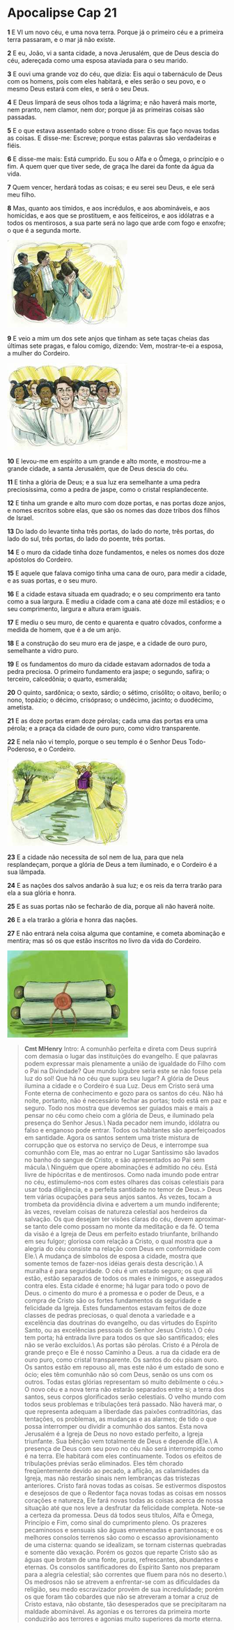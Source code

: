 # Apocalipse Cap 21

**1** 	E VI um novo céu, e uma nova terra. Porque já o primeiro céu e a primeira terra passaram, e o mar já não existe.

**2** 	E eu, João, vi a santa cidade, a nova Jerusalém, que de Deus descia do céu, adereçada como uma esposa ataviada para o seu marido.

**3** 	E ouvi uma grande voz do céu, que dizia: Eis aqui o tabernáculo de Deus com os homens, pois com eles habitará, e eles serão o seu povo, e o mesmo Deus estará com eles, e será o seu Deus.

**4** 	E Deus limpará de seus olhos toda a lágrima; e não haverá mais morte, nem pranto, nem clamor, nem dor; porque já as primeiras coisas são passadas.

**5** 	E o que estava assentado sobre o trono disse: Eis que faço novas todas as coisas. E disse-me: Escreve; porque estas palavras são verdadeiras e fiéis.

**6** 	E disse-me mais: Está cumprido. Eu sou o Alfa e o Ômega, o princípio e o fim. A quem quer que tiver sede, de graça lhe darei da fonte da água da vida.

**7** 	Quem vencer, herdará todas as coisas; e eu serei seu Deus, e ele será meu filho.

**8** 	Mas, quanto aos tímidos, e aos incrédulos, e aos abomináveis, e aos homicidas, e aos que se prostituem, e aos feiticeiros, e aos idólatras e a todos os mentirosos, a sua parte será no lago que arde com fogo e enxofre; o que é a segunda morte.

![](../Images/SweetPublishing/66-21-1.jpg) 

**9** 	E veio a mim um dos sete anjos que tinham as sete taças cheias das últimas sete pragas, e falou comigo, dizendo: Vem, mostrar-te-ei a esposa, a mulher do Cordeiro.

![](../Images/SweetPublishing/66-21-3.jpg) 

**10** 	E levou-me em espírito a um grande e alto monte, e mostrou-me a grande cidade, a santa Jerusalém, que de Deus descia do céu.

**11** 	E tinha a glória de Deus; e a sua luz era semelhante a uma pedra preciosíssima, como a pedra de jaspe, como o cristal resplandecente.

**12** 	E tinha um grande e alto muro com doze portas, e nas portas doze anjos, e nomes escritos sobre elas, que são os nomes das doze tribos dos filhos de Israel.

**13** 	Do lado do levante tinha três portas, do lado do norte, três portas, do lado do sul, três portas, do lado do poente, três portas.

**14** 	E o muro da cidade tinha doze fundamentos, e neles os nomes dos doze apóstolos do Cordeiro.

**15** 	E aquele que falava comigo tinha uma cana de ouro, para medir a cidade, e as suas portas, e o seu muro.

**16** 	E a cidade estava situada em quadrado; e o seu comprimento era tanto como a sua largura. E mediu a cidade com a cana até doze mil estádios; e o seu comprimento, largura e altura eram iguais.

**17** 	E mediu o seu muro, de cento e quarenta e quatro côvados, conforme a medida de homem, que é a de um anjo.

**18** 	E a construção do seu muro era de jaspe, e a cidade de ouro puro, semelhante a vidro puro.

**19** 	E os fundamentos do muro da cidade estavam adornados de toda a pedra preciosa. O primeiro fundamento era jaspe; o segundo, safira; o terceiro, calcedônia; o quarto, esmeralda;

**20** 	O quinto, sardônica; o sexto, sárdio; o sétimo, crisólito; o oitavo, berilo; o nono, topázio; o décimo, crisópraso; o undécimo, jacinto; o duodécimo, ametista.

**21** 	E as doze portas eram doze pérolas; cada uma das portas era uma pérola; e a praça da cidade de ouro puro, como vidro transparente.

**22** 	E nela não vi templo, porque o seu templo é o Senhor Deus Todo-Poderoso, e o Cordeiro.

![](../Images/SweetPublishing/66-21-2.jpg) 

**23** 	E a cidade não necessita de sol nem de lua, para que nela resplandeçam, porque a glória de Deus a tem iluminado, e o Cordeiro é a sua lâmpada.

**24** 	E as nações dos salvos andarão à sua luz; e os reis da terra trarão para ela a sua glória e honra.

**25** 	E as suas portas não se fecharão de dia, porque ali não haverá noite.

**26** 	E a ela trarão a glória e honra das nações.

**27** 	E não entrará nela coisa alguma que contamine, e cometa abominação e mentira; mas só os que estão inscritos no livro da vida do Cordeiro.

![](../Images/SweetPublishing/66-21-4.jpg) 


> **Cmt MHenry** Intro: A comunhão perfeita e direta com Deus suprirá com demasia o lugar das instituições do evangelho. E que palavras podem expressar mais plenamente a união de igualdade do Filho com o Pai na Divindade? Que mundo lúgubre seria este se não fosse pela luz do sol! Que há no céu que supra seu lugar? A glória de Deus ilumina a cidade e o Cordeiro é sua Luz. Deus em Cristo será uma Fonte eterna de conhecimento e gozo para os santos do céu. Não há noite, portanto, não é necessário fechar as portas; todo está em paz e seguro. Todo nos mostra que devemos ser guiados mais e mais a pensar no céu como cheio com a glória de Deus, e iluminado pela presença do Senhor Jesus.\ Nada pecador nem imundo, idólatra ou falso e enganoso pode entrar. Todos os habitantes são aperfeiçoados em santidade. Agora os santos sentem uma triste mistura de corrupção que os estorva no serviço de Deus, e interrompe sua comunhão com Ele, mas ao entrar no Lugar Santíssimo são lavados no banho do sangue de Cristo, e são apresentados ao Pai sem mácula.\ Ninguém que opere abominações é admitido no céu. Está livre de hipócritas e de mentirosos. Como nada imundo pode entrar no céu, estimulemo-nos com estes olhares das coisas celestiais para usar toda diligência, e a perfeita santidade no temor de Deus.> Deus tem várias ocupações para seus anjos santos. Às vezes, tocam a trombeta da providência divina e advertem a um mundo indiferente; às vezes, revelam coisas de natureza celestial aos herdeiros da salvação. Os que desejam ter visões claras do céu, devem aproximar-se tanto dele como possam no monte da meditação e da fé. O tema da visão é a Igreja de Deus em perfeito estado triunfante, brilhando em seu fulgor; gloriosa com relação a Cristo, o qual mostra que a alegria do céu consiste na relação com Deus em conformidade com Ele.\ A mudança de símbolos de esposa a cidade, mostra que somente temos de fazer-nos idéias gerais desta descrição.\ A muralha é para seguridade. O céu é um estado seguro; os que ali estão, estão separados de todos os males e inimigos, e assegurados contra eles. Esta cidade é enorme; há lugar para todo o povo de Deus. o cimento do muro é a promessa e o poder de Deus, e a compra de Cristo são os fortes fundamentos da seguridade e felicidade da Igreja. Estes fundamentos estavam feitos de doze classes de pedras preciosas, o qual denota a variedade e a excelência das doutrinas do evangelho, ou das virtudes do Espírito Santo, ou as excelências pessoais do Senhor Jesus Cristo.\ O céu tem porta; há entrada livre para todos os que são santificados; eles não se verão excluídos.\ As portas são pérolas. Cristo é a Pérola de grande preço e Ele é nosso Caminho a Deus. a rua da cidade era de ouro puro, como cristal transparente. Os santos do céu pisam ouro. Os santos estão em repouso ali, mas este não é um estado de sono e ócio; eles têm comunhão não só com Deus, senão os uns com os outros. Todas estas glórias representam só muito debilmente o céu.> O novo céu e a nova terra não estarão separados entre si; a terra dos santos, seus corpos glorificados serão celestiais. O velho mundo com todos seus problemas e tribulações terá passado. Não haverá mar, o que representa adequam a liberdade das paixões contraditórias, das tentações, os problemas, as mudanças e as alarmes; de tido o que possa interromper ou dividir a comunhão dos santos. Esta nova Jerusalém é a Igreja de Deus no novo estado perfeito, a Igreja triunfante. Sua bênção vem totalmente de Deus e depende dEle.\ A presença de Deus com seu povo no céu não será interrompida como é na terra. Ele habitará com eles continuamente. Todos os efeitos de tribulações prévias serão eliminados. Eles têm chorado freqüentemente devido ao pecado, a aflição, as calamidades da Igreja, mas não restarão sinais nem lembranças das tristezas anteriores. Cristo fará novas todas as coisas. Se estivermos dispostos e desejosos de que o Redentor faça novas todas as coisas em nossos corações e natureza, Ele fará novas todas as coisas acerca de nossa situação até que nos leve a desfrutar da felicidade completa. Note-se a certeza da promessa. Deus dá todos seus títulos, Alfa e Ômega, Princípio e Fim, como sinal do cumprimento pleno. Os prazeres pecaminosos e sensuais são águas envenenadas e pantanosas; e os melhores consolos terrenos são como o escasso aprovisionamento de uma cisterna: quando se idealizam, se tornam cisternas quebradas e somente dão vexação. Porém os gozos que reparte Cristo são as águas que brotam de uma fonte, puras, refrescantes, abundantes e eternas. Os consolos santificadores do Espírito Santo nos preparam para a alegria celestial; são correntes que fluem para nós no deserto.\ Os medrosos não se atrevem a enfrentar-se com as dificuldades da religião, seu medo escravizador provém de sua incredulidade; porém os que foram tão cobardes que não se atreveram a tomar a cruz de Cristo estava, não obstante, tão desesperados que se precipitaram na maldade abominável. As agonias e os terrores da primeira morte conduzirão aos terrores e agonias muito superiores da morte eterna.
